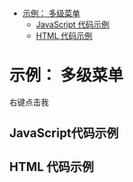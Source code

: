 <!-- START doctoc generated TOC please keep comment here to allow auto update -->
<!-- DON'T EDIT THIS SECTION, INSTEAD RE-RUN doctoc TO UPDATE -->


- [示例： 多级菜单](#demo-submenus)
  - [JavaScript 代码示例](#example-code)
  - [HTML 代码示例](#example-html)

<!-- END doctoc generated TOC please keep comment here to allow auto update -->

# 示例： 多级菜单

<span class="context-menu-one btn btn-neutral">右键点击我</span>

## JavaScript代码示例

<script type="text/javascript" class="showcase">$(function(){
    /**************************************************
     * 多级菜单
     **************************************************/
    $.contextMenu({
        selector: '.context-menu-one', 
        callback: function(key, options) {
            var m = "你点击了： " + key;
            window.console && console.log(m) || alert(m); 
        },
        items: {
            "edit": {"name": "编辑", "icon": "edit"},
            "cut": {"name": "剪切", "icon": "cut"},
            "sep1": "---------",
            "quit": {"name": "退出", "icon": "quit"},
            "sep2": "---------",
            "fold1": {
                "name": "一级菜单 1", 
                "items": {
                    "fold1-key1": {"name": "二级菜单 1""},
                    "fold2": {
                        "name": "二级菜单 2", 
                        "items": {
                            "fold2-key1": {"name": "三级菜单 1"},
                            "fold2-key2": {"name": "三级菜单 2"},
                            "fold2-key3": {"name": "三级菜单 3"}
                        }
                    },
                    "fold1-key3": {"name": "二级菜单 3"}
                }
            },
            "fold1a": {
                "name": "一级菜单 2", 
                "items": {
                    "fold1a-key1": {"name": "二级菜单 4"},
                    "fold1a-key2": {"name": "二级菜单 5"},
                    "fold1a-key3": {"name": "二级菜单 6"}
                }
            }
        }
    });
});
</script>

## HTML 代码示例
<div style="display:none;" class="showcase" data-showcase-import=".context-menu-one"></div>
<div id="msg"></div>
